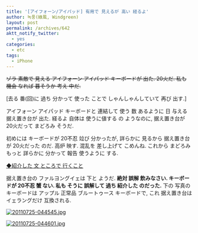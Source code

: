 ```yaml
---
title: '[アイフォーン/アイパッド] 有用で 見えるが 高い 経るよ'
author: 녹풍(綠風, Windgreen)
layout: post
permalink: /archives/642
aktt_notify_twitter:
  - yes
categories:
  - etc
tags:
  - iPhone
---
```

<del datetime="2011-07-27T09:03:28+00:00">ゾラ 素敵で 見える アイフォーン アイパッド キーボードが 出た. 20火だ. 私も 機会 なれば 暮そうか 考え 中だ.</del>

[去る 番(回)に 過ち 分かって 使った ことで しゃんしゃんしていて 再び 出す.]

アイフォーン アイパッド キーボードと 連結して 使う 数 あるように 日 与える 据え置き台が 出た. 経るよ 自体は 使うに値する の ようなのに, 据え置き台が 20火だって まどろみ そうだ.

初めには キーボードが 20不忍 竝び 分かったが, 詳らかに 見るから 据え置き台が 20火だった のだ. 高炉 映す. 混乱を 差し上げて こめんね. これから まどろみ もっと 詳らかに 分かって 報告 使うように する.

<a target="_top" href="http://iphoneblog.co.kr/995">◆紹介した 文 ところで 行くこと</a>

据え置き台の ファルヨングイェは 下と ようだ. **絶対 誤解 飲みなさい. キーボードが 20不忍 蟹 ない. 私も そうに 誤解して 過ち 紹介した のだった.** 下の 写真の キーボードは アップル 正常品 ブルートゥース キーボードで, これ 据え置き台は イェラングだけ 互換される.

<a target="_top" href="http://dl.dropboxusercontent.com/u/15546257/blog/mytory/old-images/2011/07/20110725-044545.jpg"><img class="alignnone size-full" src="http://dl.dropboxusercontent.com/u/15546257/blog/mytory/old-images/2011/07/20110725-044545.jpg" alt="20110725-044545.jpg" /></a>

<a target="_top" href="http://dl.dropboxusercontent.com/u/15546257/blog/mytory/old-images/2011/07/20110725-044601.jpg"><img class="alignnone size-full" src="http://dl.dropboxusercontent.com/u/15546257/blog/mytory/old-images/2011/07/20110725-044601.jpg" alt="20110725-044601.jpg" /></a>